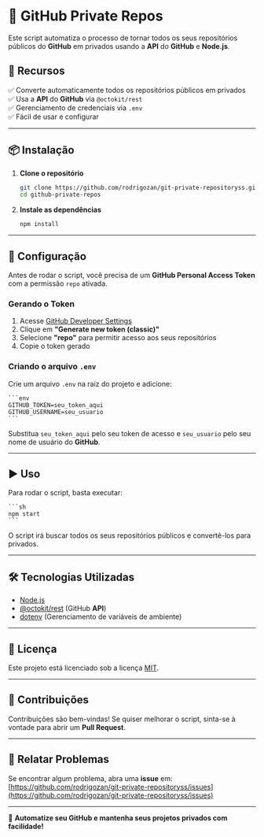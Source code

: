 # 🚀 **GitHub** Private Repos

Este script automatiza o processo de tornar todos os seus repositórios públicos do **GitHub** em privados usando a __API__ do **GitHub** e **Node.js**.

## 📌 Recursos

✅ Converte automaticamente todos os repositórios públicos em privados  
✅ Usa a __API__ do **GitHub** via `@octokit/rest`  
✅ Gerenciamento de credenciais via `.env`  
✅ Fácil de usar e configurar  

---

## 📦 Instalação

1. **Clone o repositório**  
    ```sh
    git clone https://github.com/rodrigozan/git-private-repositoryss.git
    cd github-private-repos
    ```

2. **Instale as dependências**  
    ```sh
    npm install
    ```

---

## 🔑 Configuração

Antes de rodar o script, você precisa de um **GitHub Personal Access Token** com a permissão `repo` ativada.

### **Gerando o Token**
1. Acesse [GitHub Developer Settings](https://github.com/settings/tokens)
2. Clique em **"Generate new token (classic)"**
3. Selecione **"repo"** para permitir acesso aos seus repositórios
4. Copie o token gerado

### **Criando o arquivo `.env`**
Crie um arquivo `.env` na raiz do projeto e adicione:

    ```env
    GITHUB_TOKEN=seu_token_aqui
    GITHUB_USERNAME=seu_usuario
    ```

Substitua `seu_token_aqui` pelo seu token de acesso e `seu_usuario` pelo seu nome de usuário do **GitHub**.

---

## ▶️ Uso

Para rodar o script, basta executar:

    ```sh
    npm start
    ```

O script irá buscar todos os seus repositórios públicos e convertê-los para privados.

---

## 🛠 Tecnologias Utilizadas

- [Node.js](https://nodejs.org/)
- [@octokit/rest](https://github.com/octokit/rest.js) (GitHub __API__)
- [dotenv](https://github.com/motdotla/dotenv) (Gerenciamento de variáveis de ambiente)

---

## 📄 Licença

Este projeto está licenciado sob a licença [MIT](LICENSE).

---

## 📢 Contribuições

Contribuições são bem-vindas! Se quiser melhorar o script, sinta-se à vontade para abrir um **Pull Request**.

---

## 🐞 Relatar Problemas

Se encontrar algum problema, abra uma **issue** em:  
[https://github.com/rodrigozan/git-private-repositoryss/issues](https://github.com/rodrigozan/git-private-repositoryss/issues)

---

🚀 **Automatize seu **GitHub** e mantenha seus projetos privados com facilidade!**
